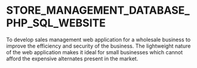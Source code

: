 # STORE_MANAGEMENT_DATABASE_PHP_SQL_WEBSITE

To develop sales management web application for a wholesale business to improve the efficiency and security of the business. 
The lightweight nature of the web application makes it ideal for small businesses which cannot afford the expensive alternates present in the market.
